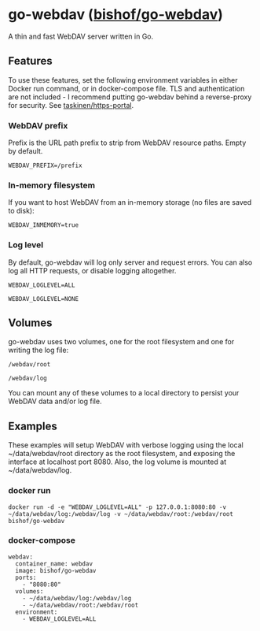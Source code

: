 # go-webdav ([bishof/go-webdav](https://hub.docker.com/r/bishof/go-webdav/))
A thin and fast WebDAV server written in Go.

## Features

To use these features, set the following environment variables in either Docker run command, or in docker-compose file.
TLS and authentication are not included - I recommend putting go-webdav behind a reverse-proxy for security. See [taskinen/https-portal](https://hub.docker.com/r/taskinen/https-portal).

### WebDAV prefix

Prefix is the URL path prefix to strip from WebDAV resource paths. Empty by default.

`WEBDAV_PREFIX=/prefix`

### In-memory filesystem

If you want to host WebDAV from an in-memory storage (no files are saved to disk):

`WEBDAV_INMEMORY=true`

### Log level

By default, go-webdav will log only server and request errors. You can also log all HTTP requests, or disable logging altogether. 

`WEBDAV_LOGLEVEL=ALL`

`WEBDAV_LOGLEVEL=NONE`

## Volumes

go-webdav uses two volumes, one for the root filesystem and one for writing the log file:

`/webdav/root`

`/webdav/log`

You can mount any of these volumes to a local directory to persist your WebDAV data and/or log file.

## Examples

These examples will setup WebDAV with verbose logging using the local ~/data/webdav/root directory as the root filesystem, and exposing the interface at localhost port 8080. Also, the log volume is mounted at ~/data/webdav/log.

### docker run

`docker run -d -e "WEBDAV_LOGLEVEL=ALL" -p 127.0.0.1:8080:80 -v ~/data/webdav/log:/webdav/log -v ~/data/webdav/root:/webdav/root bishof/go-webdav`

### docker-compose

```
webdav:
  container_name: webdav
  image: bishof/go-webdav
  ports:
    - "8080:80"
  volumes:
    - ~/data/webdav/log:/webdav/log
    - ~/data/webdav/root:/webdav/root
  environment:
    - WEBDAV_LOGLEVEL=ALL
```